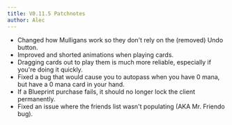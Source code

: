 ```yaml
---
title: V0.11.5 Patchnotes
author: Alec
---
```


- Changed how Mulligans work so they don't rely on the (removed) Undo button.
- Improved and shorted animations when playing cards.
- Dragging cards out to play them is much more reliable, especially if you're doing it quickly.
- Fixed a bug that would cause you to autopass when you have 0 mana, but have a 0 mana card in your hand.
- If a Blueprint purchase fails, it should no longer lock the client permanently.
- Fixed an issue where the friends list wasn't populating (AKA Mr. Friendo bug).
